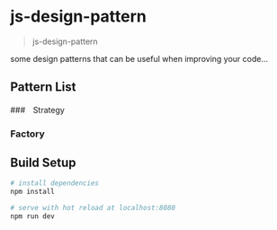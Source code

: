 # js-design-pattern

> js-design-pattern

some design patterns that can be useful when improving your code...

## Pattern List
###　Strategy
###  Factory

## Build Setup

``` bash
# install dependencies
npm install

# serve with hot reload at localhost:8080
npm run dev
